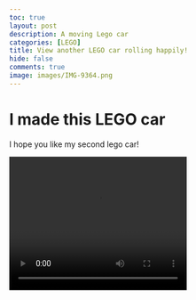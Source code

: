 ```yaml
---
toc: true
layout: post
description: A moving Lego car
categories: [LEGO]
title: View another LEGO car rolling happily!  
hide: false
comments: true
image: images/IMG-9364.png
---
```


# I made this LEGO car

I hope you like my second lego car!

<video width="320" height="240" controls>
  <source src="https://user-images.githubusercontent.com/109825703/183327190-cfd5de88-7699-4862-80a2-6d5eb275f220.MOV" type="video/MOV">
</video>
